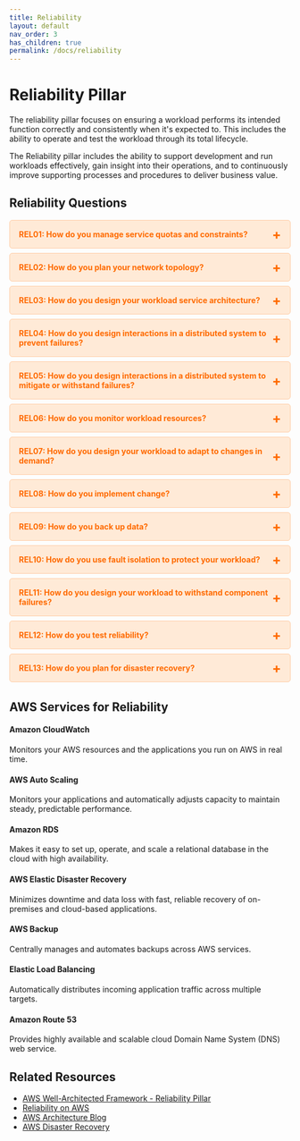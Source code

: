 ```yaml
---
title: Reliability
layout: default
nav_order: 3
has_children: true
permalink: /docs/reliability
---
```


<div class="pillar-header">
  <h1>Reliability Pillar</h1>
  <p>The reliability pillar focuses on ensuring a workload performs its intended function correctly and consistently when it's expected to. This includes the ability to operate and test the workload through its total lifecycle.</p>
</div>

The Reliability pillar includes the ability to support development and run workloads effectively, gain insight into their operations, and to continuously improve supporting processes and procedures to deliver business value.

## Reliability Questions

<div class="question-accordion">
  <div class="question-button">
    <a href="javascript:void(0);">REL01: How do you manage service quotas and constraints?</a>
    <div class="question-content">
      <ul>
        <li><a href="./REL01.html">View all REL01 best practices</a></li>
        <li><a href="./REL01-BP01.html">REL01-BP01: Aware of service quotas and constraints</a></li>
        <li><a href="./REL01-BP02.html">REL01-BP02: Manage service quotas across accounts and regions</a></li>
        <li><a href="./REL01-BP03.html">REL01-BP03: Accommodate fixed service quotas and constraints through architecture</a></li>
        <li><a href="./REL01-BP04.html">REL01-BP04: Monitor and manage quotas</a></li>
        <li><a href="./REL01-BP05.html">REL01-BP05: Automate quota management</a></li>
        <li><a href="./REL01-BP06.html">REL01-BP06: Ensure that a sufficient gap exists between the current quotas and the maximum usage to accommodate failover</a></li>
      </ul>
    </div>
  </div>
  
  <div class="question-button">
    <a href="javascript:void(0);">REL02: How do you plan your network topology?</a>
    <div class="question-content">
      <ul>
        <li><a href="./REL02.html">View all REL02 best practices</a></li>
        <li><a href="./REL02-BP01.html">REL02-BP01: Use highly available network connectivity for your workload public endpoints</a></li>
        <li><a href="./REL02-BP02.html">REL02-BP02: Provision redundant connectivity between private networks in the cloud and on-premises environments</a></li>
        <li><a href="./REL02-BP03.html">REL02-BP03: Ensure IP subnet allocation accounts for expansion and availability</a></li>
        <li><a href="./REL02-BP04.html">REL02-BP04: Prefer hub-and-spoke topologies over many-to-many mesh</a></li>
        <li><a href="./REL02-BP05.html">REL02-BP05: Enforce non-overlapping private IP address ranges in all private address spaces where they are connected</a></li>
      </ul>
    </div>
  </div>
  
  <div class="question-button">
    <a href="javascript:void(0);">REL03: How do you design your workload service architecture?</a>
    <div class="question-content">
      <ul>
        <li><a href="./REL03.html">View all REL03 best practices</a></li>
        <li><a href="./REL03-BP01.html">REL03-BP01: Choose how to segment your workload</a></li>
      </ul>
    </div>
  </div>
  
  <div class="question-button">
    <a href="javascript:void(0);">REL04: How do you design interactions in a distributed system to prevent failures?</a>
    <div class="question-content">
      <ul>
        <li><a href="./REL04.html">View all REL04 best practices</a></li>
      </ul>
    </div>
  </div>
  
  <div class="question-button">
    <a href="javascript:void(0);">REL05: How do you design interactions in a distributed system to mitigate or withstand failures?</a>
    <div class="question-content">
      <ul>
        <li><a href="./REL05.html">View all REL05 best practices</a></li>
      </ul>
    </div>
  </div>
  
  <div class="question-button">
    <a href="javascript:void(0);">REL06: How do you monitor workload resources?</a>
    <div class="question-content">
      <ul>
        <li><a href="./REL06.html">View all REL06 best practices</a></li>
      </ul>
    </div>
  </div>
  
  <div class="question-button">
    <a href="javascript:void(0);">REL07: How do you design your workload to adapt to changes in demand?</a>
    <div class="question-content">
      <ul>
        <li><a href="./REL07.html">View all REL07 best practices</a></li>
      </ul>
    </div>
  </div>
  
  <div class="question-button">
    <a href="javascript:void(0);">REL08: How do you implement change?</a>
    <div class="question-content">
      <ul>
        <li><a href="./REL08.html">View all REL08 best practices</a></li>
      </ul>
    </div>
  </div>
  
  <div class="question-button">
    <a href="javascript:void(0);">REL09: How do you back up data?</a>
    <div class="question-content">
      <ul>
        <li><a href="./REL09.html">View all REL09 best practices</a></li>
      </ul>
    </div>
  </div>
  
  <div class="question-button">
    <a href="javascript:void(0);">REL10: How do you use fault isolation to protect your workload?</a>
    <div class="question-content">
      <ul>
        <li><a href="./REL10.html">View all REL10 best practices</a></li>
      </ul>
    </div>
  </div>
  
  <div class="question-button">
    <a href="javascript:void(0);">REL11: How do you design your workload to withstand component failures?</a>
    <div class="question-content">
      <ul>
        <li><a href="./REL11.html">View all REL11 best practices</a></li>
      </ul>
    </div>
  </div>
  
  <div class="question-button">
    <a href="javascript:void(0);">REL12: How do you test reliability?</a>
    <div class="question-content">
      <ul>
        <li><a href="./REL12.html">View all REL12 best practices</a></li>
      </ul>
    </div>
  </div>
  
  <div class="question-button">
    <a href="javascript:void(0);">REL13: How do you plan for disaster recovery?</a>
    <div class="question-content">
      <ul>
        <li><a href="./REL13.html">View all REL13 best practices</a></li>
      </ul>
    </div>
  </div>
</div>

## AWS Services for Reliability

<div class="aws-service">
  <div class="aws-service-content">
    <h4>Amazon CloudWatch</h4>
    <p>Monitors your AWS resources and the applications you run on AWS in real time.</p>
  </div>
</div>

<div class="aws-service">
  <div class="aws-service-content">
    <h4>AWS Auto Scaling</h4>
    <p>Monitors your applications and automatically adjusts capacity to maintain steady, predictable performance.</p>
  </div>
</div>

<div class="aws-service">
  <div class="aws-service-content">
    <h4>Amazon RDS</h4>
    <p>Makes it easy to set up, operate, and scale a relational database in the cloud with high availability.</p>
  </div>
</div>

<div class="aws-service">
  <div class="aws-service-content">
    <h4>AWS Elastic Disaster Recovery</h4>
    <p>Minimizes downtime and data loss with fast, reliable recovery of on-premises and cloud-based applications.</p>
  </div>
</div>

<div class="aws-service">
  <div class="aws-service-content">
    <h4>AWS Backup</h4>
    <p>Centrally manages and automates backups across AWS services.</p>
  </div>
</div>

<div class="aws-service">
  <div class="aws-service-content">
    <h4>Elastic Load Balancing</h4>
    <p>Automatically distributes incoming application traffic across multiple targets.</p>
  </div>
</div>

<div class="aws-service">
  <div class="aws-service-content">
    <h4>Amazon Route 53</h4>
    <p>Provides highly available and scalable cloud Domain Name System (DNS) web service.</p>
  </div>
</div>

<div class="related-resources">
  <h2>Related Resources</h2>
  <ul>
    <li><a href="https://docs.aws.amazon.com/wellarchitected/latest/reliability-pillar/welcome.html">AWS Well-Architected Framework - Reliability Pillar</a></li>
    <li><a href="https://aws.amazon.com/reliability/">Reliability on AWS</a></li>
    <li><a href="https://aws.amazon.com/blogs/architecture/">AWS Architecture Blog</a></li>
    <li><a href="https://aws.amazon.com/disaster-recovery/">AWS Disaster Recovery</a></li>
  </ul>
</div>

<style>
.question-accordion {
  margin-bottom: 2rem;
}

.question-button {
  border: 1px solid #ffcca5;
  border-radius: 5px;
  margin-bottom: 0.5rem;
  background-color: #ffead7;
  overflow: hidden;
}

.question-button > a {
  display: block;
  padding: 1rem;
  color: #ff6a00;
  font-weight: bold;
  text-decoration: none;
  position: relative;
}

.question-button > a:after {
  content: '+';
  position: absolute;
  right: 1rem;
  top: 50%;
  transform: translateY(-50%);
  font-size: 1.5rem;
}

.question-button > a:hover {
  background-color: #ffcca5;
}

.question-content {
  display: none;
  padding: 0 1rem 1rem 1rem;
  background-color: #fff;
  border-top: 1px solid #ffcca5;
}

.question-content ul {
  list-style-type: none;
  padding-left: 0;
  margin-top: 0.5rem;
}

.question-content li {
  margin-bottom: 0.5rem;
}

.question-content li a {
  color: #ff6a00;
  text-decoration: none;
}

.question-content li a:hover {
  text-decoration: underline;
}
</style>

<script src="/assets/js/reliability-accordion.js"></script>
